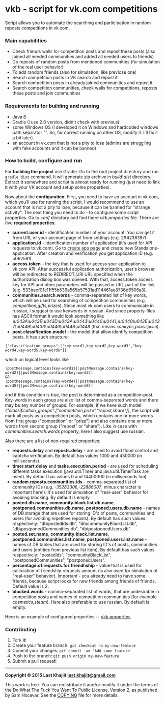 # vkb - script for vk.com competitions

Script allows you to automate the searching and participation in random reposts competitions in vk.com.

### Main capabilities
- Check friends walls for competition posts and repost these posts (also joined all needed communities and added all needed users to friends) 
- Do reposts of random posts from mentioned communities (for  simulation of the real user behavior)
- To add random friends (also for simulation, like previose one)
- Search competition posts in VK search and repost it
- Search competition posts in already joined communities and repost it
- Search competition communities, check walls for competitions, reposts these posts and join communities

### Requirements for building and running
- Java 8
- Gradle (I use 2.8 version, didn't check with previous)
- some Windows OS (I developed it on Windows and hardcoded windows path separator "\". So, for correct running on other OS, modify it. I'll fix it a bit later).
- an account in vk.com that is not a pity to lose (admins are struggling with fake accounts and it can be banned)

### How to build, configure and run
For **building the project** use Gradle. Go to the root project directory and run `gradle dist` command. It will generate zip archive in *build\dist* directory. Extract it somewhere and script is almost ready for running (just need to link it with your VK account and setup some properties).

Now about the **configuration**.
First, you need to have an account in vk.com, which you'll use for running the script. I would recommend to use an account that is not a pity to lose, because it can be banned for "strange activity".
The next thing you need to do - to configure some script properties. Go to *conf* directory and find there *vkb.properties* file. There are five **required properties**:

-  **current.user.id** - identification number of your account. You can get it from URL of your account page of from settings (e.g. 294238387)
-  **application.id** - identification number of application (it's used for API requests to vk.com).  Go to [create app page](https://vk.com/editapp?act=create) and create new Standalone-application. After creation and verification you get application ID (e.g. 5062591).
-  **access.token** - the key that is used for access your application to vk.com API. After successful application authorization, user's browser will be redirected to REDIRECT_URI URL specified when the authorization dialog box was opened. With that, access.token access key for API and other parameters will be passed in URL part of the link (e.g. 533bacf01e11f55b536a565b57531ad114461ae8736d6506a3).
- **communities.search.words** - comma-separated list of key words, which will be used for searching of competition communities (e.g. *competition,gifts,prizes*). Since most vk.com users to communicate in russian, I suggest to use keywords in russian. And since property-files has ASCII format it would look something like *\u043A\u043E\u043D\u043A\u0443\u0440\u0441,\u0440\u043E\u0437\u044B\u0433\u0440\u044B\u0448* (that means *конкурс,розыгрыш*).
-  **post.classification.model** - the model that allow identify competition posts. It has such structure: 
```
{"classification_groups":["key-word1,key-word2,key-word3","key-word4,key-word5,key-word6"]}
```
which on logical level looks like 

```
(postMessage.contains(key-word1)||postMessage.contains(key-word2)||postMessage.contains(key-word3))
&&
(postMessage.contains(key-word4)||postMessage.contains(key-word5)||postMessage.contains(key-word6))
```
and if this condition is true, the post is determined as a competition-post. Key-words in each group are also list of comma-separated words and there may be any number of groups. For example, if we have such model *{"classification_groups":["competition,prize","repost,share"]}*, the script will mark all posts as a competition posts, which contains one or more words from first group ("competition" or "prize") and also contains one or more words from second group ("repost" or "share"). Like in case with *communities.search.words* property, here I also suggest use russian.

Also there are a list of non-required properties:

-  **requests.delay** and **reposts.delay** - are used to avoid flood control and captcha verification. By default has values 1000 and 450000 (in milliseconds).
-  **timer.start.delay** and **tasks.execution.period** - are used for scheduling different tasks execution (java.util.Timer and java.util.TimerTask are used). By default has values 0 and 14400000 (in milliseconds too).
- **random.reposts.communities.ids** - comma-separated list of community IDs (e.g. *-35283306,-22886007*, minus character is important here!). It's used for simulation of "real-user" behavior for avoiding blocking. By default is empty.
-  **posted.db.name**, **community.black.list.db.name**, **postponed.communities.db.name**, **postponed.users.db.name** - names of DB storage that are used for storing ID's of posts, communities and users (for avoiding repetitive reposts). By default has such values respectively: "db\\postedIds.db", "db\\communityBlackList.db", "db\\postponedCommunities.db", "db\\postponedUsers.db".
-  **posted.set.name**, **community.black.list.name**, **postponed.communities.list.name**, **postponed.users.list.name** - names of DB tables that are used for storing ID's of posts, communities and users (entities from previous list item). By default has such values respectively: "postedIds", "communityBlackList", "postponedCommunities", "postponedUsers".
- **percentage.of.requests.for.friendhship** - value that is used for calculation of friendship requests amount (is also used for simulation of "real-user" behavior). Important - you already need to have some friends, because script looks for new friends among friends of friends. Default value is 2.
-  **blocked.words** - comma-separated list of words, that are undesirable in competition posts and names of competition communities (for example *cosmetics,steam*). Here also preferable to use russian. By default is empty.
  
Here is an example of configured properties -- [vkb.properties](https://gist.github.com/last-khajiit/d5a4e2c6b40104d88e45).

### Contributing

1. Fork it!
2. Create your feature branch: `git checkout -b my-new-feature`
3. Commit your changes: `git commit -am 'Add some feature'`
4. Push to the branch: `git push origin my-new-feature`
5. Submit a pull request!


---

**Copyright © 2015 Last Khajiit <last.khajiit@gmail.com>**

This work is free. You can redistribute it and/or modify it under the
terms of the Do What The Fuck You Want To Public License, Version 2,
as published by Sam Hocevar. See the [COPYING](https://raw.githubusercontent.com/last-khajiit/vkb/master/copying.txt) file for more details.
